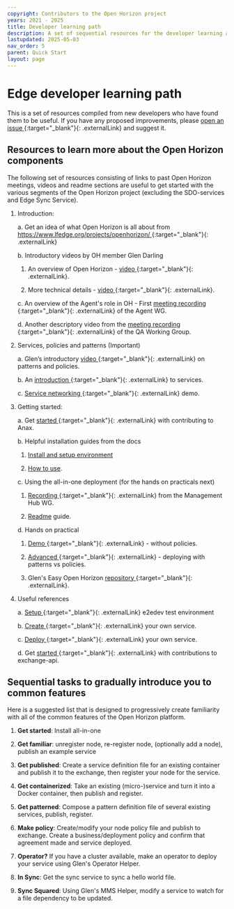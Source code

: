```yaml
---
copyright: Contributors to the Open Horizon project
years: 2021 - 2025
title: Developer learning path
description: A set of sequential resources for the developer learning about Open Horizon
lastupdated: 2025-05-03
nav_order: 5
parent: Quick Start
layout: page
---
```


# Edge developer learning path

This is a set of resources compiled from new developers who have found them to be useful.  If you have any proposed improvements, please [open an issue ](https://github.com/open-horizon/open-horizon.github.io/issues/new){:target="_blank"}{: .externalLink} and suggest it.

## Resources to learn more about the Open Horizon components

The following set of resources consisting of links to past Open Horizon meetings, videos and readme sections are useful to get started with the various segments of the Open Horizon project (excluding the SDO-services and Edge Sync Service).

1. Introduction:

   a. Get an idea of what Open Horizon is all about from [https://www.lfedge.org/projects/openhorizon/ ](https://www.lfedge.org/projects/openhorizon/){:target="_blank"}{: .externalLink}

   b. Introductory videos by OH member Glen Darling

      1. An overview of Open Horizon - [video ](https://www.youtube.com/watch?v=g59RTLV22fw&list=PLgohd895XSUddtseFy4HxCqTqqlYfW8Ix&index=2){:target="_blank"}{: .externalLink}.

      2. More technical details - [video ](https://www.youtube.com/watch?v=WyZaKiI4wLE&list=PLgohd895XSUddtseFy4HxCqTqqlYfW8Ix&index=7){:target="_blank"}{: .externalLink}.

   c. An overview of the Agent's role in OH - First [meeting recording ](https://zoom.us/rec/share/tPFREb__zGpObc-V10GPVPA6IKT7eaa81iUbrPcOz0nRkgZlvoon4BvQjZ_73kqH?startTime=1595863993000){:target="_blank"}{: .externalLink} of the Agent WG.

   d. Another descriptory video from the [meeting recording ](https://zoom.us/rec/play/87yiQniSZ0VtHPh6Roz_HLyfOGcDV6Cpx2nosQhR4Z9Ed52JlGB3bxYBbAVYwDzZpWJxu-UfaToBTab8.85GZKncg_KFrO0uP?continueMode=true&_x_zm_rtaid=oC4Wb8hjTtCHn49H1M6i9g.1613742221653.b2e466b17a6979e0fba21e9209e5acfc&_x_zm_rhtaid=626){:target="_blank"}{: .externalLink} of the QA Working Group.

2. Services, policies and patterns (Important)

   a. Glen’s introductory [video ](https://www.youtube.com/watch?v=alcHKc3Upbk&list=PLgohd895XSUddtseFy4HxCqTqqlYfW8Ix&index=4){:target="_blank"}{: .externalLink} on patterns and policies.

   b. An [introduction ](https://zoom.us/rec/share/6eheFpXwq3JLYo3duXDBf7wDLp-5T6a82nRN-vRfzUuBm-ELkKqZmz1kthR-uAAf?startTime=1598282577000){:target="_blank"}{: .externalLink} to services.

   c. [Service networking ](https://www.youtube.com/watch?v=jUeMvr87jz8&list=PLgohd895XSUddtseFy4HxCqTqqlYfW8Ix&index=8){:target="_blank"}{: .externalLink} demo.

3. Getting started:

   a. Get [started ](https://zoom.us/rec/play/uJV_dOqhp2g3TNLGswSDAqMvW47uffmsgylM8_AMzE_hWngLYACmbrEQYbR6DRGSdV9GsMJms2rXWT5P){:target="_blank"}{: .externalLink} with contributing to Anax.

   b. Helpful installation guides from the docs

      1. [Install and setup environment](../../common-requests/install.md)

      2. [How to use](../../common-requests/use.md).

   c. Using the all-in-one deployment (for the hands on practicals next)

      1. [Recording ](https://zoom.us/rec/play/IlrDE_zkKkCcjYrqNp5RSo1-Up2EcIrkTlMndE3BtjtPK8GvZ8FGD3914gZGjZMRp4rltFFrslaEo5Xq.0QGVy6YtQRaZTZ55?startTime=1598534658000&_x_zm_rtaid=oC4Wb8hjTtCHn49H1M6i9g.1613742221653.b2e466b17a6979e0fba21e9209e5acfc&_x_zm_rhtaid=626){:target="_blank"}{: .externalLink} from the Management Hub WG.

      2. [Readme](/docs/mgmt-hub/docs/) guide.

   d. Hands on practical

      1. [Demo ](https://www.youtube.com/watch?v=Fk9zJyExELU&list=PLgohd895XSUddtseFy4HxCqTqqlYfW8Ix&index=3){:target="_blank"}{: .externalLink} - without policies.

      2. [Advanced ](https://www.youtube.com/watch?v=vgUuOIefamA&list=PLgohd895XSUddtseFy4HxCqTqqlYfW8Ix&index=5){:target="_blank"}{: .externalLink} - deploying with patterns vs policies.

      3. Glen's Easy Open Horizon [repository ](https://github.com/TheMosquito/easy-open-horizon){:target="_blank"}{: .externalLink}.

4. Useful references

   a. [Setup ](https://github.com/open-horizon/anax/tree/master/test){:target="_blank"}{: .externalLink} e2edev test environment

   b. [Create ](https://github.com/open-horizon/examples/blob/master/edge/services/helloworld/CreateService.md){:target="_blank"}{: .externalLink} your own service.

   c. [Deploy ](https://github.com/open-horizon/examples/tree/master/edge/services/helloworld){:target="_blank"}{: .externalLink} your own service.

   d. Get [started ](https://github.com/open-horizon/exchange-api/blob/master/README.md){:target="_blank"}{: .externalLink} with contributions to exchange-api.

## Sequential tasks to gradually introduce you to common features

Here is a suggested list that is designed to progressively create familiarity with all of the common features of the Open Horizon platform.

1. **Get started**: Install all-in-one

2. **Get familiar**: unregister node, re-register node, (optionally add a node), publish an example service

3. **Get published**: Create a service definition file for an existing container and publish it to the exchange, then register your node for the service.

4. **Get containerized**: Take an existing (micro-)service and turn it into a Docker container, then publish and register.

5. **Get patterned**: Compose a pattern definition file of several existing services, publish, register.

6. **Make policy**: Create/modify your node policy file and publish to exchange.  Create a business/deployment policy and confirm that agreement made and service deployed.

7. **Operator?**  If you have a cluster available, make an operator to deploy your service using Glen's Operator Helper.

8. **In Sync**: Get the sync service to sync a hello world file.

9. **Sync Squared**: Using Glen's MMS Helper, modify a service to watch for a file dependency to be updated.
